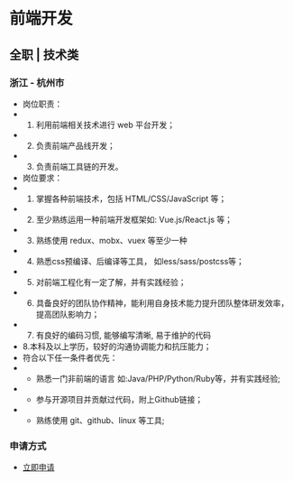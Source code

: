 
# 前端开发
## 全职  |  技术类
### 浙江 - 杭州市

- 岗位职责：
- 1. 利用前端相关技术进行 web 平台开发；
- 2. 负责前端产品线开发；
- 3. 负责前端工具链的开发。
- 岗位要求：
- 1. 掌握各种前端技术，包括 HTML/CSS/JavaScript 等；
- 2. 至少熟练运用一种前端开发框架如: Vue.js/React.js 等；
- 3. 熟练使用 redux、mobx、vuex 等至少一种
- 4. 熟悉css预编译、后编译等工具， 如less/sass/postcss等；
- 5. 对前端工程化有一定了解，并有实践经验；
- 6. 具备良好的团队协作精神，能利用自身技术能力提升团队整体研发效率，提高团队影响力；
- 7. 有良好的编码习惯, 能够编写清晰, 易于维护的代码
- 8.本科及以上学历，较好的沟通协调能力和抗压能力；
- 符合以下任一条件者优先：
- * 熟悉一门非前端的语言 如:Java/PHP/Python/Ruby等，并有实践经验;
- * 参与开源项目并贡献过代码，附上Github链接；
- * 熟练使用 git、github、linux 等工具;
### 申请方式
- <a href="mailto:hr@tuya.com" title=yourName-前端开发>立即申请</a>